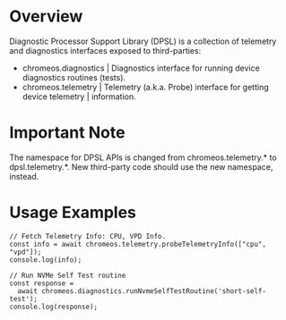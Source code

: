 # Overview
Diagnostic Processor Support Library (DPSL) is a collection of telemetry and
diagnostics interfaces exposed to third-parties:
   - chromeos.diagnostics
    | Diagnostics interface for running device diagnostics routines (tests).
   - chromeos.telemetry
    | Telemetry (a.k.a. Probe) interface for getting device telemetry
    | information.

# Important Note
The namespace for DPSL APIs is changed from chromeos.telemetry.* to
dpsl.telemetry.*. New third-party code should use the new namespace, instead.

# Usage Examples
```
// Fetch Telemetry Info: CPU, VPD Info.
const info = await chromeos.telemetry.probeTelemetryInfo(["cpu", "vpd"]);
console.log(info);

// Run NVMe Self Test routine
const response =
  await chromeos.diagnostics.runNvmeSelfTestRoutine('short-self-test');
console.log(response);
```
